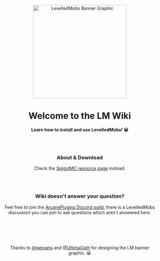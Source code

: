 <div align="center">

<img src="https://i.ibb.co/ySgMPd0/Levelled-Mobs-Banner-v2-0.png" alt="LevelledMobs Banner Graphic" height="300px"></img>

# Welcome to the LM Wiki

**Learn how to install and use LevelledMobs! 😀**

<br /><br />

### About & Download

Check the
[SpigotMC resource page](https://spigotmc.org/resources/levelledmobs.74304/)
instead.

<br /><br />

### Wiki doesn't answer your question?

Feel free to join the
[ArcanePlugins Discord guild](https://discord.io/arcaneplugins),
there is a LevelledMobs discussion you can join to ask questions
which aren't answered here.


<br /><br /><br /><br />

Thanks to [@jwevans](https://github.com/jwevans1989) and [@UltimaOath](https://github.com/UltimaOath) for designing the LM banner graphic. 😀

</div>